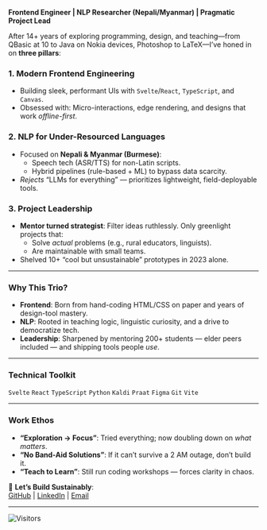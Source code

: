 **Frontend Engineer | NLP Researcher (Nepali/Myanmar) | Pragmatic Project Lead**  

After 14+ years of exploring programming, design, and teaching—from QBasic at 10 to Java on Nokia devices, Photoshop to LaTeX—I’ve honed in on **three pillars**:  

### 1. **Modern Frontend Engineering**  
   - Building sleek, performant UIs with `Svelte`/`React`, `TypeScript`, and `Canvas`.  
   - Obsessed with: Micro-interactions, edge rendering, and designs that work *offline-first*.  

### 2. **NLP for Under-Resourced Languages**  
   - Focused on **Nepali & Myanmar (Burmese)**:  
     - Speech tech (ASR/TTS) for non-Latin scripts.  
     - Hybrid pipelines (rule-based + ML) to bypass data scarcity.  
   - *Rejects* “LLMs for everything” — prioritizes lightweight, field-deployable tools.  

### 3. **Project Leadership**  
   - **Mentor turned strategist**: Filter ideas ruthlessly. Only greenlight projects that:  
     - Solve *actual* problems (e.g., rural educators, linguists).  
     - Are maintainable with small teams.  
   - Shelved 10+ “cool but unsustainable” prototypes in 2023 alone.  

---

### **Why This Trio?**  
- **Frontend**: Born from hand-coding HTML/CSS on paper and years of design-tool mastery.  
- **NLP**: Rooted in teaching logic, linguistic curiosity, and a drive to democratize tech.  
- **Leadership**: Sharpened by mentoring 200+ students — elder peers included — and shipping tools people *use*.  

---

### **Technical Toolkit**  
`Svelte` `React` `TypeScript` `Python` `Kaldi` `Praat` `Figma` `Git` `Vite`  

---

### **Work Ethos**  
- **“Exploration → Focus”**: Tried everything; now doubling down on *what matters*.  
- **“No Band-Aid Solutions”**: If it can’t survive a 2 AM outage, don’t build it.  
- **“Teach to Learn”**: Still run coding workshops — forces clarity in chaos.  

📩 **Let’s Build Sustainably**:  
[GitHub](https://github.com/Aayush518) | [LinkedIn](https://linkedin.com/in/aayush518) | [Email](mailto:adhikariaayush37@gmail.com)  

---  

![Visitors](https://api.visitorbadge.io/api/visitors?path=Aayush518&label=Code%20Stalkers&labelColor=%23000000&countColor=%2337d67a)


